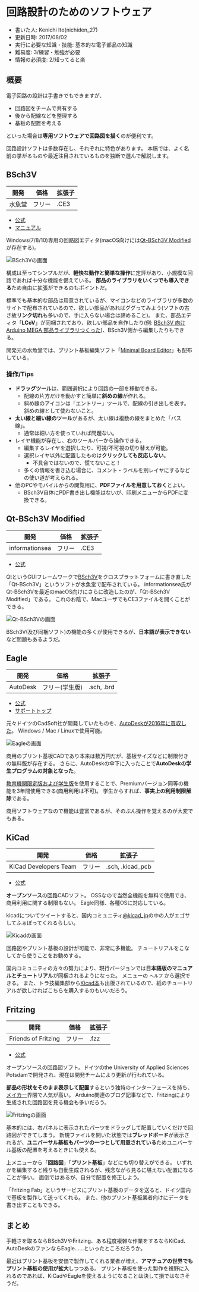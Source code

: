 # 回路設計のためのソフトウェア
- 書いた人: Kenichi Ito(nichiden_27)
- 更新日時: 2017/08/02
- 実行に必要な知識・技能: 基本的な電子部品の知識
- 難易度: 3/練習・勉強が必要
- 情報の必須度: 2/知ってると楽

## 概要

電子回路の設計は手書きでもできますが、

- 回路図をチームで共有する
- 後から配線などを整理する
- 基板の配置を考える

といった場合は**専用ソフトウェアで回路図を描く**のが便利です。

回路設計ソフトは多数存在し、それぞれに特色があります。
本稿では、よく名前の挙がるものや最近注目されているものを独断で選んで解説します。

## BSch3V

 開発   |  価格  | 拡張子
-------|-------|-------
 水魚堂 | フリー | .CE3

- [公式](http://www.suigyodo.com/online/schsoft.htm)
- [マニュアル](http://www.suigyodo.com/online/manual/)

Windows(7/8/10)専用の回路図エディタ(macOS向けには[Qt-BSch3V Modified](#qt-bsch3v-modified)が存在する)。

![BSch3Vの画面](_media/bsch3v.png)

構成は至ってシンプルだが、**軽快な動作と簡単な操作**に定評があり、小規模な回路であれば十分な機能を備えている。
**部品のライブラリをいくつでも導入できる**ため自由に拡張ができるのもポイントだ。

標準でも基本的な部品は用意されているが、マイコンなどのライブラリが多数のサイトで配布されているので、欲しい部品があればググってみよう(ソフトの古さ故**リンク切れ**も多いので、手に入らない場合は諦めること)。
また、部品エディタ「**LCoV**」が同梱されており、欲しい部品を自作したり(例: [BSch3V 向け Arduino MEGA 部品ライブラリつくった](https://blog.shiftky.net/bsch3v-arduino-mega/))、BSch3V側から編集したりもできる。

開発元の水魚堂では、プリント基板編集ソフト「[Minimal Board Editor](http://www.suigyodo.com/online/mbe/mbe.htm)」も配布している。

### 操作/Tips
- **ドラッグツール**は、範囲選択により回路の一部を移動できる。
    * 配線の片方だけを動かすと簡単に**斜めの線**が作れる。
    * 斜め線のアイコンは「エントリー」ツールで、配線の引き出しを表す。斜めの線として使わないこと。
- **太い線と細い線のツール**があるが、太い線は複数の線をまとめた「バス線」。
    * 通常は細い方を使っていれば問題ない。
- レイヤ機能が存在し、右のツールバーから操作できる。
    * 編集するレイヤを選択したり、可視/不可視の切り替えが可能。
    * 選択レイヤ以外に配置したものは**クリックしても反応しない**。
        + 不具合ではないので、慌てないこと！
    * 多くの情報を書き込む場合に、コメント・ラベルを別レイヤにするなどの使い道が考えられる。
- 他のPCやモバイルからの閲覧用に、**PDFファイルを用意しておく**とよい。
    * BSch3V自体にPDF書き出し機能はないが、印刷メニューからPDFに変換できる。

## Qt-BSch3V Modified

 開発            |  価格  | 拡張子
-----------------|-------|-------
 informationsea  | フリー | .CE3

- [公式](https://informationsea.info/apps/qtbsch3v/)

QtというGUIフレームワークで[BSch3V](#bsch3v)をクロスプラットフォームに書き直した「Qt-BSch3V」というソフトが水魚堂で配布されている。
informationsea氏がQt-BSch3Vを最近のmacOS向けにさらに改造したのが、「Qt-BSch3V Modified」である。
これのお陰で、MacユーザでもCE3ファイルを開くことができる。

![Qt-BSch3Vの画面](_media/qtbsch3v.png)

BSch3V(及び同梱ソフト)の機能の多くが使用できるが、**日本語が表示できない**など問題もあるようだ。

## Eagle

 開発      | 価格         |  拡張子
----------|--------------|------------
 AutoDesk | フリー(学生版) | .sch, .brd

- [公式](https://www.autodesk.com/products/eagle/overview)
- [サポートトップ](https://knowledge.autodesk.com/ja/support/eagle?sort=score)

元々ドイツのCadSoft社が開発していたものを、[AutoDeskが2016年に買収した](http://makezine.jp/blog/2016/08/the-autodesk-family-grows-with-new-eagle-acquisition.html)。
Windows / Mac / Linuxで使用可能。

![Eagleの画面](_media/eagle.png)

商用のプリント基板CADであり本来は数万円だが、基板サイズなどに制限付きの無料版が存在する。
さらに、AutoDeskの傘下に入ったことで**AutoDeskの学生プログラムの対象となった**。

[教育機関限定版および学生版](https://knowledge.autodesk.com/ja/search-result/caas/sfdcarticles/sfdcarticles/JPN/Eagle-Education.html)を使用することで、Premiumバージョン同等の機能を3年間使用できる(商用利用は不可)。
学生からすれば、**事実上の利用制限解除**である。

商用ソフトウェアなので機能は豊富であるが、そのぶん操作を覚えるのが大変でもある。

## KiCad

 開発                   | 価格   | 拡張子
-----------------------|-------|-----------------
 KiCad Developers Team | フリー | .sch, .kicad_pcb

- [公式](http://kicad-pcb.org/)

**オープンソース**の回路CADソフト。
OSSなので当然全機能を無料で使用でき、商用利用に関する制限もない。
Eagle同様、各種OSに対応している。

kicadについてツイートすると、国内コミュニティ[\@kicad_jp](https://twitter.com/kicad_jp)の中の人がエゴサしてふぁぼってくれるらしい。

![Kicadの画面](_media/kicad.png)

回路図やプリント基板の設計が可能で、非常に多機能。
チュートリアルをこなしてから使うことをお勧めする。

国内コミュニティの方々の努力により、現行バージョンでは**日本語版のマニュアルとチュートリアル**が同梱されるようになった。
メニューの `ヘルプ` から選択できる。
また、トラ技編集部から[Kicad本](https://www.amazon.co.jp/dp/4789849279/)も出版されているので、紙のチュートリアルが欲しければこちらを購入するのもいいだろう。

## Fritzing

 開発                 | 価格  | 拡張子
---------------------|-------|------
 Friends of Fritzing | フリー | .fzz

- [公式](http://fritzing.org/home/)

オープンソースの回路図ソフト。ドイツのthe University of Applied Sciences Potsdamで開発され、現在は開発チームにより更新が行われている。

**部品の形状をそのまま表示して配置**するという独特のインターフェースを持ち、[メイカー](https://ja.wikipedia.org/wiki/メイカーズムーブメント)界隈で人気が高い。
Arduino関連のブログ記事などで、Fritzingにより生成された回路図を見る機会も多いだろう。

![Fritzingの画面](_media/fritzing.png)

基本的には、右パネルに表示されたパーツをドラッグして配置していくだけで回路図ができてしまう。
新規ファイルを開いた状態では**ブレッドボード**が表示されるが、**ユニバーサル基板もパーツの一つとして用意されている**ためユニバーサル基板の配置を考えるときにも使える。

上メニューから「**回路図**」「**プリント基板**」などにも切り替えができる。
いずれかを編集すると残りも自動生成されるが、残念ながら見るに堪えない配置になることが多い。
面倒ではあるが、自分で配置を修正しよう。

「Fritzing Fab」というサービスにプリント基板のデータを送ると、ドイツ国内で基板を製作して送ってくれる。
また、他のプリント基板業者向けにデータを書き出すこともできる。

## まとめ
手軽さを取るならBSch3VやFritzing、ある程度複雑な作業をするならKiCad、AutoDeskのファンならEagle……といったところだろうか。

最近はプリント基板を安価で製作してくれる業者が増え、**アマチュアの世界でもプリント基板の使用が拡大**しつつある。
プリント基板を使った製作を視野に入れるのであれば、KiCadやEagleを使えるようになることは決して損ではなさそうだ。